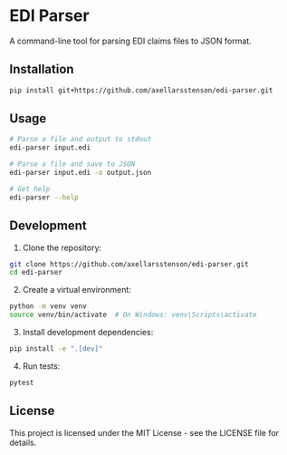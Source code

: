 # EDI Parser

A command-line tool for parsing EDI claims files to JSON format.

## Installation

```bash
pip install git+https://github.com/axellarsstenson/edi-parser.git
```

## Usage

```bash
# Parse a file and output to stdout
edi-parser input.edi

# Parse a file and save to JSON
edi-parser input.edi -o output.json

# Get help
edi-parser --help
```

## Development

1. Clone the repository:
```bash
git clone https://github.com/axellarsstenson/edi-parser.git
cd edi-parser
```

2. Create a virtual environment:
```bash
python -m venv venv
source venv/bin/activate  # On Windows: venv\Scripts\activate
```

3. Install development dependencies:
```bash
pip install -e ".[dev]"
```

4. Run tests:
```bash
pytest
```

## License

This project is licensed under the MIT License - see the LICENSE file for details.